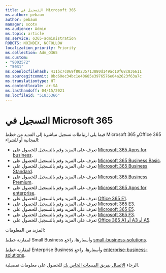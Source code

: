 ```yaml
---
title: التسجيل في Microsoft 365
ms.author: pebaum
author: pebaum
manager: scotv
ms.audience: Admin
ms.topic: article
ms.service: o365-administration
ROBOTS: NOINDEX, NOFOLLOW
localization_priority: Priority
ms.collection: Adm_O365
ms.custom:
- "9002572"
- "5031"
ms.openlocfilehash: 411bc7c069f80235713880d149ac10f68c836611
ms.sourcegitcommit: 8bc60ec34bc1e40685e3976576e04a2623f63a7c
ms.translationtype: HT
ms.contentlocale: ar-SA
ms.lasthandoff: 04/15/2021
ms.locfileid: "51835366"
---
```

# <a name="sign-up-for-microsoft-365"></a>التسجيل في Microsoft 365

فيما يلي ارتباطات تسجيل مباشرة إلى العديد من خطط Microsoft 365 وOffice 365 المجانية أو للشراء:

- تعرف على المزيد وقم بالتسجيل للحصول على [Microsoft 365 Apps for business](https://products.office.com/business/office-365-business?activetab=pivot%3aoverviewtab).
- تعرف على المزيد وقم بالتسجيل للحصول على [Microsoft 365 Business Basic](https://products.office.com/business/office-365-business-essentials?activetab=pivot%3aoverviewtab).
- تعرف على المزيد وقم بالتسجيل للحصول على [Microsoft 365 Business Standard](https://products.office.com/business/office-365-business-premium?activetab=pivot%3aoverviewtab).
- تعرف على المزيد وقم بالتسجيل للحصول على [Microsoft 365 Business Premium](https://www.microsoft.com/microsoft-365/business/microsoft-365-business?activetab=pivot%3aoverviewtab).
- تعرف على المزيد وقم بالتسجيل للحصول على [Microsoft 365 Apps for enterprise](https://products.office.com/business/office-365-proplus-product?activetab=pivot%3aoverviewtab).
- تعرف على المزيد وقم بالتسجيل للحصول على [Office 365 E1](https://www.microsoft.com/microsoft-365/business/office-365-enterprise-e1-business-software?activetab=pivot:overviewtab).
- تعرف على المزيد وقم بالتسجيل للحصول على [Microsoft 365 E3](https://www.microsoft.com/microsoft-365/enterprise-e3-business-software).
- تعرف على المزيد وقم بالتسجيل للحصول على [Microsoft 365 E5](https://www.microsoft.com/microsoft-365/enterprise-e5-business-software?activetab=pivot%3aoverviewtab).
- تعرف على المزيد وقم بالتسجيل للحصول على [Microsoft 365 F3](https://www.microsoft.com/microsoft-365/microsoft-365-enterprise-f3?activetab=pivot%3aoverviewtab).
- تعرف على المزيد وقم بالتسجيل للحصول على [Office 365 A1 أو A3 أو A5](https://www.microsoft.com/microsoft-365/academic/compare-office-365-education-plans?activetab=tab:primaryr1).

المزيد من المعلومات:

لمقارنة خطط Small Business وأسعارها، راجع [small-business-solutions](https://products.office.com/business/small-business-solutions#office-ContentAreaHeadingTemplate-1cuvapm).

لمقارنة خطط Enterprise Business وأسعارها، راجع [enterprise-business-solutions](https://www.microsoft.com/microsoft-365/business/compare-more-office-365-for-business-plans).

الرجاء [الاتصال بفريق المبيعات الخاص بك](https://go.microsoft.com/fwlink/?linkid=2127718) للحصول على معلومات تفصيلية.
